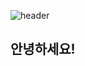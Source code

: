 ![header](https://capsule-render.vercel.app/api?type=waving&color=020715&height=200&section=header&text=Kainius&fontAlign=50&fontAlignY=30&desc=Web-developer&descAlign=70&descAlignY=55&fontSize=74&fontColor=ffffff)
## 안녕하세요!
